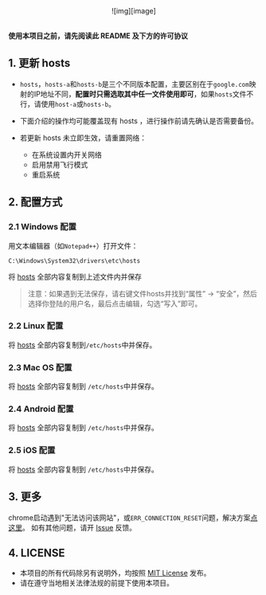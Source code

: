 
<center>
![img][image]
</center>

<br>

**使用本项目之前，请先阅读此 README 及下方的许可协议**


## 1. 更新 hosts
* `hosts`，`hosts-a`和`hosts-b`是三个不同版本配置，主要区别在于`google.com`映射的IP地址不同，**配置时只需选取其中任一文件使用即可**，如果`hosts`文件不行，请使用`host-a`或`hosts-b`。

* 下面介绍的操作均可能覆盖现有 hosts ，进行操作前请先确认是否需要备份。

* 若更新 hosts 未立即生效，请重置网络：
  - 在系统设置内开关网络
  - 启用禁用飞行模式
  - 重启系统



## 2. 配置方式
### 2.1 Windows 配置
用文本编辑器（如`Notepad++`）打开文件：

    C:\Windows\System32\drivers\etc\hosts

将 [hosts][rawhosts] 全部内容复制到上述文件内并保存

> 注意：如果遇到无法保存，请右键文件hosts并找到“属性” -> “安全”，然后选择你登陆的用户名，最后点击编辑，勾选“写入”即可。

### 2.2 Linux 配置
将 [hosts][rawhosts] 全部内容复制到`/etc/hosts`中并保存。

### 2.3 Mac OS 配置
将 [hosts][rawhosts] 全部内容复制到 `/etc/hosts`中并保存。

### 2.4 Android 配置
将 [hosts][rawhosts] 全部内容复制到 `/etc/hosts`中并保存。

### 2.5 iOS 配置
将 [hosts][rawhosts] 全部内容复制到 `/etc/hosts`中并保存。



## 3. 更多
chrome启动遇到"无法访问该网站"，或`ERR_CONNECTION_RESET`问题，解决方案[点这里][blog1]。
如有其他问题，请开 [Issue][issue] 反馈。

## 4. LICENSE
- 本项目的所有代码除另有说明外，均按照 [MIT License][license] 发布。
- 请在遵守当地相关法律法规的前提下使用本项目。

[rawhosts]:https://raw.githubusercontent.com/linuxcer/hosts/master/hosts
[issue]:https://github.com/linuxcer/hosts/issues
[license]:https://github.com/linuxcer/hosts/blob/master/LICENSE
[image]:https://github.com/linuxcer/hosts/blob/master/hosts.png?raw=true
[blog1]:https://github.com/linuxcer/hosts/wiki/Chrome%E5%BC%BA%E5%88%B6http%E5%AE%9A%E5%90%91%E5%88%B0https%E6%96%B9%E6%B3%95
